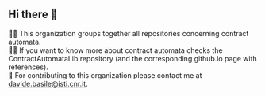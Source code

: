 ## Hi there 👋


🙋‍♀️ This organization groups together all repositories concerning contract automata. <br>
👩‍💻 If you want to know more about contract automata checks the ContractAutomataLib repository (and the corresponding github.io page with references). <br>
🌈 For contributing to this organization please contact me at davide.basile@isti.cnr.it. <br>


<!--
🍿 Fun facts 
🧙 Remember, you can do mighty things with the power of [Markdown](https://docs.github.com/github/writing-on-github/getting-started-with-writing-and-formatting-on-github/basic-writing-and-formatting-syntax)
-->
